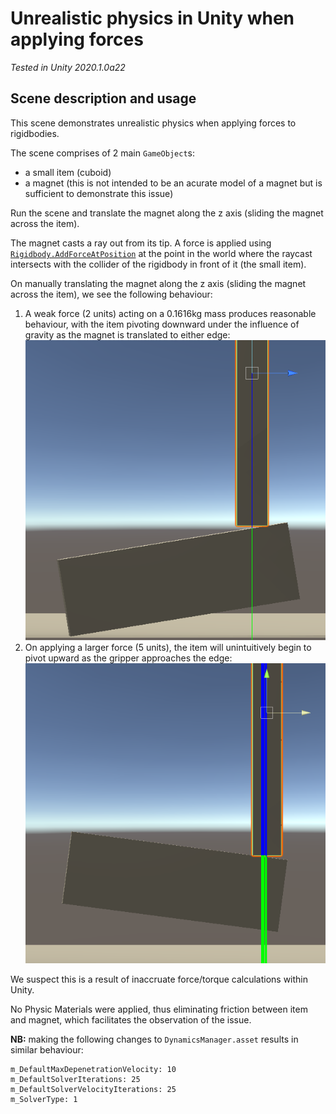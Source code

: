 # Unrealistic physics in Unity when applying forces
*Tested in Unity 2020.1.0a22*

## Scene description and usage

This scene demonstrates unrealistic physics when applying forces to rigidbodies.

The scene comprises of 2 main `GameObject`s:
- a small item (cuboid)
- a magnet (this is not intended to be an acurate model of a magnet but is sufficient to demonstrate this issue)

Run the scene and translate the magnet along the z axis (sliding the magnet across the item).

The magnet casts a ray out from its tip. A force is applied using [`Rigidbody.AddForceAtPosition`](https://docs.unity3d.com/ScriptReference/Rigidbody.AddForceAtPosition.html) at the point in the world where the raycast intersects with the collider of the rigidbody in front of it (the small item).

On manually translating the magnet along the z axis (sliding the magnet across the item), we see the following behaviour:
1. A weak force (2 units) acting on a 0.1616kg mass produces reasonable behaviour, with the item pivoting downward under the influence of gravity as the magnet is translated to either edge:
![Good](./good.png)
2. On applying a larger force (5 units), the item will unintuitively begin to pivot upward as the gripper approaches the edge:
![Bad](./bad.png)

We suspect this is a result of inaccruate force/torque calculations within Unity.

No Physic Materials were applied, thus eliminating friction between item and magnet, which facilitates the observation of the issue.

**NB:** making the following changes to `DynamicsManager.asset` results in similar behaviour:
```
m_DefaultMaxDepenetrationVelocity: 10
m_DefaultSolverIterations: 25
m_DefaultSolverVelocityIterations: 25
m_SolverType: 1
```


